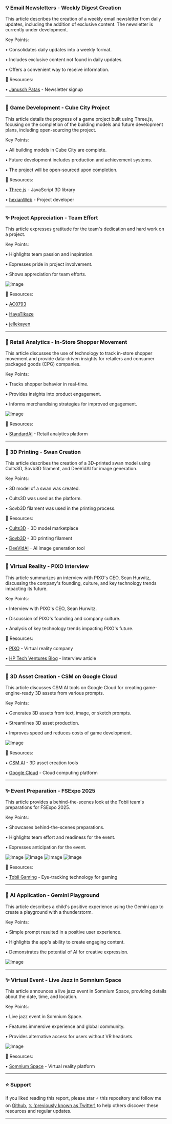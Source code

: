 ### 💡 Email Newsletters - Weekly Digest Creation

This article describes the creation of a weekly email newsletter from daily updates, including the addition of exclusive content.  The newsletter is currently under development.

Key Points:

•  Consolidates daily updates into a weekly format.


•  Includes exclusive content not found in daily updates.


•  Offers a convenient way to receive information.


🔗 Resources:

• [Janusch Patas](https://x.com/janusch_patas) - Newsletter signup


---
### 🤖 Game Development - Cube City Project

This article details the progress of a game project built using Three.js, focusing on the completion of the building models and future development plans, including open-sourcing the project.

Key Points:

• All building models in Cube City are complete.


•  Future development includes production and achievement systems.


• The project will be open-sourced upon completion.


🔗 Resources:

• [Three.js](https://x.com/threejs) - JavaScript 3D library


• [hexianWeb](https://x.com/hexian37496562) - Project developer


---
### ✨ Project Appreciation - Team Effort

This article expresses gratitude for the team's dedication and hard work on a project.

Key Points:

•  Highlights team passion and inspiration.


•  Expresses pride in project involvement.


•  Shows appreciation for team efforts.


![Image](https://pbs.twimg.com/media/GupTLetXwAAS0Gl?format=jpg&name=small)

🔗 Resources:

• [AC0793](https://x.com/AC0793)


• [HayaTikaze](https://x.com/HayaTikaze)


• [jellekayen](https://x.com/jellekayen)


---
### 🤖 Retail Analytics - In-Store Shopper Movement

This article discusses the use of technology to track in-store shopper movement and provide data-driven insights for retailers and consumer packaged goods (CPG) companies.

Key Points:

• Tracks shopper behavior in real-time.


•  Provides insights into product engagement.


• Informs merchandising strategies for improved engagement.


![Image](https://pbs.twimg.com/media/Gut4RiKWQAAGLn3?format=jpg&name=small)

🔗 Resources:

• [StandardAI](https://x.com/StandardAI) -  Retail analytics platform


---
### 🤖 3D Printing -  Swan Creation

This article describes the creation of a 3D-printed swan model using Cults3D, Sovb3D filament, and DeeVidAI for image generation.

Key Points:

•  3D model of a swan was created.


•  Cults3D was used as the platform.


•  Sovb3D filament was used in the printing process.


🔗 Resources:

• [Cults3D](https://x.com/Cults3D) - 3D model marketplace


• [Sovb3D](https://x.com/sovb3d) - 3D printing filament


• [DeeVidAI](https://x.com/DeeVidAI) - AI image generation tool



---
### 🤖 Virtual Reality - PIXO Interview

This article summarizes an interview with PIXO's CEO, Sean Hurwitz, discussing the company's founding, culture, and key technology trends impacting its future.

Key Points:

•  Interview with PIXO's CEO, Sean Hurwitz.


•  Discussion of PIXO's founding and company culture.


•  Analysis of key technology trends impacting PIXO's future.


🔗 Resources:

• [PIXO](https://x.com/PIXOVR) - Virtual reality company


• [HP Tech Ventures Blog](https://hptechventures.com/blog/the-future-of-virtual-reality-a-conversation-with-pixos-sean-hurwitz/) - Interview article


---
### 🚀 3D Asset Creation - CSM on Google Cloud

This article discusses CSM AI tools on Google Cloud for creating game-engine-ready 3D assets from various prompts.

Key Points:

• Generates 3D assets from text, image, or sketch prompts.


•  Streamlines 3D asset production.


•  Improves speed and reduces costs of game development.


![Image](https://pbs.twimg.com/media/GukhDCOWIAAumcY.jpg)

🔗 Resources:

• [CSM AI](https://x.com/CSM_ai) - 3D asset creation tools


• [Google Cloud](https://x.com/googlecloud) - Cloud computing platform


---
### ✨ Event Preparation - FSExpo 2025

This article provides a behind-the-scenes look at the Tobii team's preparations for FSExpo 2025.

Key Points:

•  Showcases behind-the-scenes preparations.


•  Highlights team effort and readiness for the event.


•  Expresses anticipation for the event.



![Image](https://pbs.twimg.com/media/GunRqt3XYAAaD-u?format=jpg&name=360x360)
![Image](https://pbs.twimg.com/media/GunRq8eXkAA47Bz?format=jpg&name=360x360)
![Image](https://pbs.twimg.com/media/GunRrJnWAAEB11X?format=jpg&name=360x360)
![Image](https://pbs.twimg.com/media/GunRrXrW4AAAkKI?format=jpg&name=360x360)

🔗 Resources:

• [Tobii Gaming](https://x.com/tobiigaming) - Eye-tracking technology for gaming


---
### 🚀 AI Application - Gemini Playground

This article describes a child's positive experience using the Gemini app to create a playground with a thunderstorm.

Key Points:

• Simple prompt resulted in a positive user experience.


•  Highlights the app's ability to create engaging content.


• Demonstrates the potential of AI for creative expression.


![Image](https://pbs.twimg.com/amplify_video_thumb/1939001958326812672/img/ykjPk09jm922ldfo.jpg)


---
### ✨ Virtual Event - Live Jazz in Somnium Space

This article announces a live jazz event in Somnium Space, providing details about the date, time, and location.

Key Points:

•  Live jazz event in Somnium Space.


•  Features immersive experience and global community.


•  Provides alternative access for users without VR headsets.


![Image](https://pbs.twimg.com/amplify_video_thumb/1938675069825204224/img/uk6Tit-lM4tnQogd.jpg)

🔗 Resources:

• [Somnium Space](https://x.com/SomniumSpace) - Virtual reality platform


---

### ⭐️ Support

If you liked reading this report, please star ⭐️ this repository and follow me on [Github](https://github.com/Drix10), [𝕏 (previously known as Twitter)](https://x.com/DRIX_10_) to help others discover these resources and regular updates.

---
